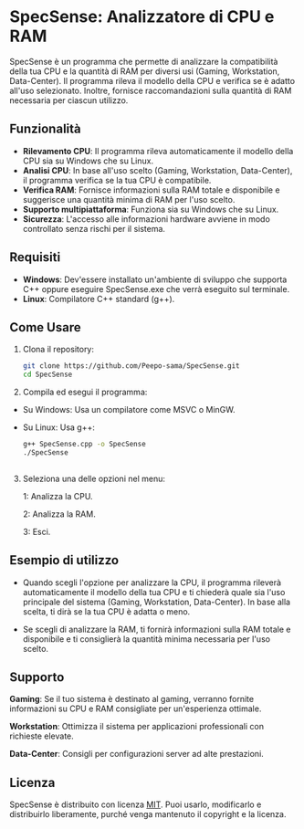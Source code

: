 # SpecSense: Analizzatore di CPU e RAM

SpecSense è un programma che permette di analizzare la compatibilità della tua CPU e la quantità di RAM per diversi usi (Gaming, Workstation, Data-Center). Il programma rileva il modello della CPU e verifica se è adatto all'uso selezionato. Inoltre, fornisce raccomandazioni sulla quantità di RAM necessaria per ciascun utilizzo.

## Funzionalità

- **Rilevamento CPU**: Il programma rileva automaticamente il modello della CPU sia su Windows che su Linux.
- **Analisi CPU**: In base all'uso scelto (Gaming, Workstation, Data-Center), il programma verifica se la tua CPU è compatibile.
- **Verifica RAM**: Fornisce informazioni sulla RAM totale e disponibile e suggerisce una quantità minima di RAM per l'uso scelto.
- **Supporto multipiattaforma**: Funziona sia su Windows che su Linux.
- **Sicurezza**: L'accesso alle informazioni hardware avviene in modo controllato senza rischi per il sistema.

## Requisiti

- **Windows**: Dev'essere installato un'ambiente di sviluppo che supporta C++ oppure eseguire SpecSense.exe che verrà eseguito sul terminale.
- **Linux**: Compilatore C++ standard (g++).

## Come Usare

1. Clona il repository:

   ```bash
   git clone https://github.com/Peepo-sama/SpecSense.git
   cd SpecSense
2. Compila ed esegui il programma:

  - Su Windows: Usa un compilatore come MSVC o MinGW.
  
  - Su Linux: Usa g++:

    ```bash
    g++ SpecSense.cpp -o SpecSense
    ./SpecSense
  
3. Seleziona una delle opzioni nel menu:

    1: Analizza la CPU.
  
    2: Analizza la RAM.
  
    3: Esci.

  ## Esempio di utilizzo
  
  - Quando scegli l'opzione per analizzare la CPU, il programma rileverà automaticamente il modello della tua CPU e ti chiederà quale sia l'uso principale del sistema (Gaming, Workstation, Data-Center). In base alla scelta, ti dirà se la tua        CPU è adatta o meno.

  - Se scegli di analizzare la RAM, ti fornirà informazioni sulla RAM totale e disponibile e ti consiglierà la quantità minima necessaria per l'uso scelto.

  ## Supporto
  
  **Gaming**: Se il tuo sistema è destinato al gaming, verranno fornite informazioni su CPU e RAM consigliate per un'esperienza ottimale.

  **Workstation**: Ottimizza il sistema per applicazioni professionali con richieste elevate.

  **Data-Center**: Consigli per configurazioni server ad alte prestazioni.
  
  ## Licenza
  
  SpecSense è distribuito con licenza [MIT](https://it.wikipedia.org/wiki/Licenza_MIT). Puoi usarlo, modificarlo e distribuirlo liberamente, purché venga mantenuto il copyright e la licenza.
